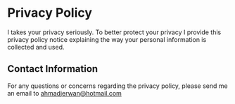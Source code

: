 # Privacy Policy

I takes your privacy seriously. To better protect your privacy I provide this privacy policy notice explaining the way your personal information is collected and used.



## Contact Information

For any questions or concerns regarding the privacy policy, please send me an email to ahmadjerwan@hotmail.com
